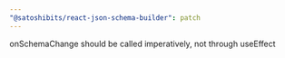 ```yaml
---
"@satoshibits/react-json-schema-builder": patch
---
```


onSchemaChange should be called imperatively, not through useEffect
